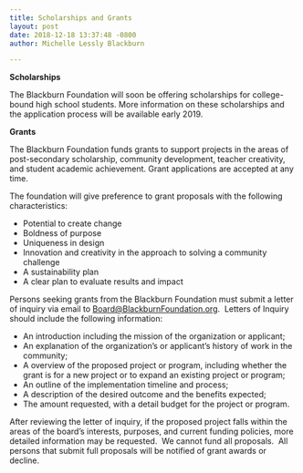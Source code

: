 ```yaml
---
title: Scholarships and Grants
layout: post
date: 2018-12-18 13:37:48 -0800
author: Michelle Lessly Blackburn

---
```

**Scholarships**

The Blackburn Foundation will soon be offering scholarships for college-bound high school students. More information on these scholarships and the application process will be available early 2019.

**Grants**

The Blackburn Foundation funds grants to support projects in the areas of post-secondary scholarship, community development, teacher creativity, and student academic achievement. Grant applications are accepted at any time. 

The foundation will give preference to grant proposals with the following characteristics:

* Potential to create change
* Boldness of purpose
* Uniqueness in design
* Innovation and creativity in the approach to solving a community challenge
* A sustainability plan
* A clear plan to evaluate results and impact

Persons seeking grants from the Blackburn Foundation must submit a letter of inquiry via email to [Board@BlackburnFoundation.org](mailto:Board@BlackburnFoundation.org).  Letters of Inquiry should include the following information:

* An introduction including the mission of the organization or applicant;
* An explanation of the organization’s or applicant’s history of work in the community;
* A overview of the proposed project or program, including whether the grant is for a new project or to expand an existing project or program;
* An outline of the implementation timeline and process;
* A description of the desired outcome and the benefits expected;
* The amount requested, with a detail budget for the project or program.

After reviewing the letter of inquiry, if the proposed project falls within the areas of the board’s interests, purposes, and current funding policies, more detailed information may be requested.  We cannot fund all proposals.  All persons that submit full proposals will be notified of grant awards or decline.